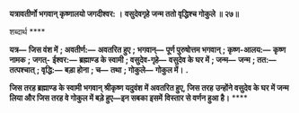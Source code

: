 **यत्रावतीर्णो भगवान् कृष्णालयो जगदीश्वर: ।** **वसुदेवगृहे जन्म ततो वृद्धिश्च गोकुले ॥ २७॥** 

शब्दार्थ **** 

**यत्र—** **जिस वंश में** **; अवतीर्ण:—** **अवतरित हुए** **; भगवान्—** **पूर्ण पुरुषोत्तम भगवान्** **; कृष्ण-आलय:—** **कृष्ण नामक** **; जगत्-** **ईश्वर:—** **ब्रह्माण्ड के स्वामी** **; वसुदेव-गृहे—** **वसुदेव के घर में** **; जन्म—** **जन्म** **; तत:—** **तत्पश्चात्** **; वृद्धि:—** **बड़ा होना** **; च—** **तथा** **; गोकुले—** **गोकुल में।** **.** 

**जिस तरह ब्रह्माण्ड के स्वामी भगवान् श्रीकृष्ण यदुवंश में अवतरित हुए, जिस तरह** **उन्होंने वसुदेव के घर में जन्म लिया और जिस तरह वे गोकुल में बड़े हुए—इन सबका इसमें** **विस्तार से वर्णन हुआ है।** **** 